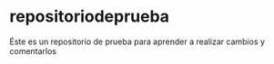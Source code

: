 # repositoriodeprueba
Éste es un repositorio de prueba para aprender a realizar cambios y comentarlos
